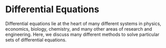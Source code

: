 # Differential Equations

Differential equations lie at the heart of many different systems in physics, economics, biology, chemistry, and many other areas of research and engineering.
Here, we discuss many different methods to solve particular sets of differential equations.
